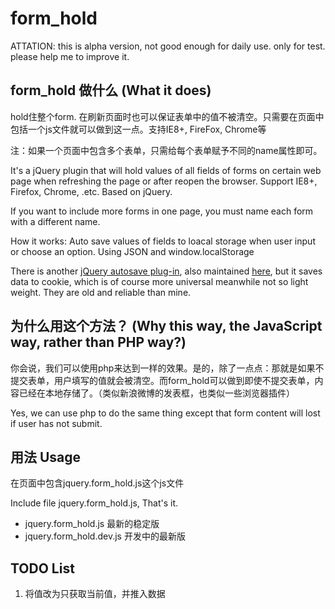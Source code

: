 form_hold
=========

ATTATION: this is alpha version, not good enough for daily use. only for test. please help me to improve it.

form_hold 做什么 (What it does)
-------------------------------

hold住整个form. 在刷新页面时也可以保证表单中的值不被清空。只需要在页面中包括一个js文件就可以做到这一点。支持IE8+, FireFox, Chrome等

注：如果一个页面中包含多个表单，只需给每个表单赋予不同的name属性即可。

It's a jQuery plugin that will hold values of all fields of forms on certain web page when refreshing the page or after reopen the browser.
Support IE8+, Firefox, Chrome, .etc. Based on jQuery.

If you want to include more forms in one page, you must name each form with a different name.

How it works:
Auto save values of fields to loacal storage when user input or choose an option.
Using JSON and window.localStorage

There is another [jQuery autosave plug-in](http://rikrikrik.com/jquery/autosave/), also maintained [here](https://github.com/sg552/auto_save),  but it saves data to cookie, which is of course more universal meanwhile not so light weight. They are old and reliable than mine.

为什么用这个方法？ (Why this way, the JavaScript way, rather than PHP way?)
-------------------------------------------------------------------------------

你会说，我们可以使用php来达到一样的效果。是的，除了一点点：那就是如果不提交表单，用户填写的值就会被清空。而form_hold可以做到即使不提交表单，内容已经在本地存储了。（类似新浪微博的发表框，也类似一些浏览器插件）

Yes, we can use php to do the same thing except that form content will lost if user has not submit.

用法 Usage
----------

在页面中包含jquery.form_hold.js这个js文件

Include file jquery.form_hold.js, That's it.

* jquery.form_hold.js 最新的稳定版
* jquery.form_hold.dev.js 开发中的最新版

TODO List
---------
1. 将值改为只获取当前值，并推入数据
